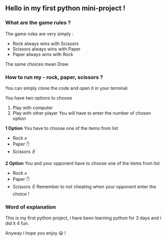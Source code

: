 ## Hello in my first python mini-project !

### What are the game rules ?

The game rules are very simply :
- Rock always wins with Scissors
- Scissors always wins with Paper
- Paper always wins with Rock

The same choices mean Draw

### How to run my - rock, paper, scissors ? 

You can simply clone the code and open it in your terminal.

You have two options to choose
1. Play with computer
2. Play with other player
You will have to enter the number of chosen option

**1 Option** You have to choose one of the items from list
- Rock ✊
- Paper ✋
- Scissors ✌️

**2 Option** You and your opponent have to choose one of the items from list
- Rock ✊
- Paper ✋
- Scissors ✌️
Remember to not cheating when your opponent enter the choice !

### Word of explanation

This is my first python project, i have been learning python for 3 days 
and i did it 4 fun.

Anyway i hope you enjoy 😃 !
